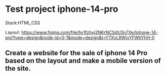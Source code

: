 # Test project iphone-14-pro

Stack:HTML,CSS

Layout: https://www.figma.com/file/hv1fzhxj2NKrNCSdU3n7Xe/Iphone-14-pro?type=design&node-id=0-1&mode=design&t=Y7XyLRWivYFWhYhH-0

## Create a website for the sale of iphone 14 Pro based on the layout and make a mobile version of the site.
